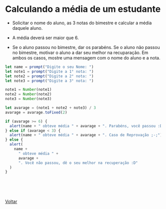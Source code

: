 # Calculando a média de um estudante

- Solicitar o nome do aluno, as 3 notas do bimestre e calcular a média daquele aluno.

- A média deverá ser maior que 6.

- Se o aluno passou no bimestre, dar os parabéns. Se o aluno não passou no bimestre, motivar o aluno a dar seu melhor na recuparação. Em ambos os casos, mostre uma mensagem com o nome do aluno e a nota.

```js
let name = prompt("Digite o seu Nome: ")
let note1 = prompt("Digite a 1° nota: ")
let note2 = prompt("Digite a 2° nota: ")
let note3 = prompt("Digite a 3° nota: ")

note1 = Number(note1)
note2 = Number(note2)
note3 = Number(note3)

let avarage = (note1 + note2 + note3) / 3
avarage = avarage.toFixed(2)

if (avarage >= 6) {
  alert(name + " obteve média " + avarage + ". Parabéns, você passou :D")
} else if (avarage < 3) {
  alert(name + " obteve média " + avarage + ". Caso de Reprovação ;-;")
} else {
  alert(
    name +
      " obteve média " +
      avarage +
      ". Você não passou, dê o seu melhor na recuperação :D"
  )
}
```

<br>
<br>



<br>

<a href="../README.md">Voltar</a>
